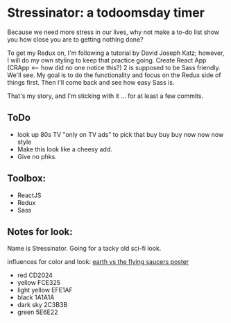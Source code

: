 # Stressinator: a todoomsday timer

Because we need more stress in our lives, why not make a to-do list show you how close you are to getting nothing done?

To get my Redux on, I'm following a tutorial by David Joseph Katz; however, I will do my own styling to keep that practice going. Create React App (CRApp <-- how did no one notice this?) 2 is supposed to be Sass friendly. We'll see. My goal is to do the functionality and focus on the Redux side of things first. Then I'll come back and see how easy Sass is.

That's my story, and I'm sticking with it ... for at least a few commits.

## ToDo

- look up 80s TV "only on TV ads" to pick that buy buy buy now now now style
- Make this look like a cheesy add.
- Give no phks.

## Toolbox:

- ReactJS
- Redux
- Sass

## Notes for look:

Name is Stressinator. Going for a tacky old sci-fi look.

influences for color and look:
[earth vs the flying saucers poster](http://www.movieposter.com/posters/archive/main/20/b70-10170)

- red CD2024
- yellow FCE325
- light yellow EFE1AF
- black 1A1A1A
- dark sky 2C3B3B
- green 5E6E22
